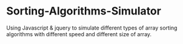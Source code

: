 # Sorting-Algorithms-Simulator
Using Javascript & jquery to simulate different types of array sorting algorithms with different speed and different size of array.
